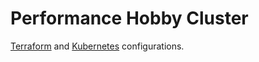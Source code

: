 # Performance Hobby Cluster

[Terraform] and [Kubernetes] configurations.

[Terraform]: https://www.terraform.io/
[Kubernetes]: https://kubernetes.io/
